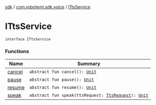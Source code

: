[sdk](../../index.md) / [com.robotemi.sdk.voice](../index.md) / [ITtsService](./index.md)

# ITtsService

`interface ITtsService`

### Functions

| Name | Summary |
|---|---|
| [cancel](cancel.md) | `abstract fun cancel(): `[`Unit`](https://kotlinlang.org/api/latest/jvm/stdlib/kotlin/-unit/index.html) |
| [pause](pause.md) | `abstract fun pause(): `[`Unit`](https://kotlinlang.org/api/latest/jvm/stdlib/kotlin/-unit/index.html) |
| [resume](resume.md) | `abstract fun resume(): `[`Unit`](https://kotlinlang.org/api/latest/jvm/stdlib/kotlin/-unit/index.html) |
| [speak](speak.md) | `abstract fun speak(ttsRequest: `[`TtsRequest`](../../com.robotemi.sdk/-tts-request/index.md)`): `[`Unit`](https://kotlinlang.org/api/latest/jvm/stdlib/kotlin/-unit/index.html) |
